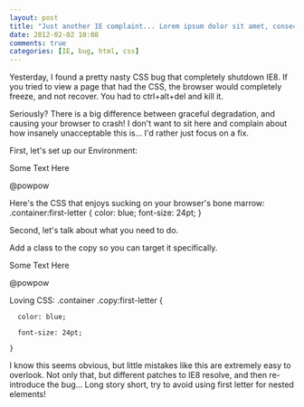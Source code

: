 ```yaml
---
layout: post
title: "Just another IE complaint... Lorem ipsum dolor sit amet, consectetur adipisicing elit."
date: 2012-02-02 10:08
comments: true
categories: [IE, bug, html, css]
---
```


Yesterday, I found a pretty nasty CSS bug that completely shutdown IE8. If you tried to view a page that had the CSS, the browser would completely freeze, and not recover. You had to ctrl+alt+del and kill it.

<!--more-->

Seriously? There is a big difference between graceful degradation, and causing your browser to crash! I don't want to sit here and complain about how insanely unacceptable this is... I'd rather just focus on a fix.

First, let's set up our Environment:
    <div class="container">
      <p>Some Text Here</p>
      <p>@powpow</p>
    </div>

Here's the CSS that enjoys sucking on your browser's bone marrow:
    .container:first-letter {
      color: blue;
      font-size: 24pt;
    }

Second, let's talk about what you need to do.

Add a class to the copy so you can target it specifically.
    <div class="container">
      <p class="copy">Some Text Here</p>
      <p>@powpow</p>
    </div>

Loving CSS:
    .container .copy:first-letter {

      color: blue;

      font-size: 24pt;

    }

I know this seems obvious, but little mistakes like this are extremely easy to overlook. Not only that, but different patches to IE8 resolve, and then re-introduce the bug... Long story short, try to avoid using first letter for nested elements!